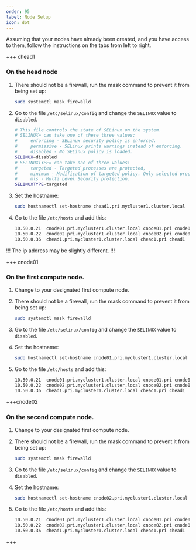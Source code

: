 ```yaml
---
order: 95
label: Node Setup
icon: dot
---
```


Assuming that your nodes have already been created, and you have access to them, follow the instructions on the tabs from left to right.

+++ chead1

### On the head node

1. There should not be a firewall, run the mask command to prevent it from being set up:

    ```bash
    sudo systemctl mask firewalld
    ```

2. Go to the file `/etc/selinux/config` and change the `SELINUX` value to `disabled`.
    ```bash
    # This file controls the state of SELinux on the system.
    # SELINUX= can take one of these three values:
    #     enforcing - SELinux security policy is enforced.
    #     permissive - SELinux prints warnings instead of enforcing.
    #     disabled - No SELinux policy is loaded.
    SELINUX=disabled
    # SELINUXTYPE= can take one of three values:
    #     targeted - Targeted processes are protected,
    #     minimum - Modification of targeted policy. Only selected processes are protected.
    #     mls - Multi Level Security protection.
    SELINUXTYPE=targeted
    ```

3. Set the hostname:

    ```bash
    sudo hostnamectl set-hostname chead1.pri.mycluster1.cluster.local
    ```

4. Go to the file `/etc/hosts` and add this:

    ```bash
    10.50.0.21  cnode01.pri.mycluster1.cluster.local cnode01.pri cnode01
    10.50.0.22  cnode02.pri.mycluster1.cluster.local cnode02.pri cnode02
    10.50.0.36  chead1.pri.mycluster1.cluster.local chead1.pri chead1
    ```
!!!
The ip address may be slightly different.
!!!

+++ cnode01
### On the first compute node.

1. Change to your designated first compute node.

2. There should not be a firewall, run the mask command to prevent it from being set up:

    ```bash
    sudo systemctl mask firewalld
    ```

3. Go to the file `/etc/selinux/config` and change the `SELINUX` value to `disabled`.


4. Set the hostname:

    ```bash
    sudo hostnamectl set-hostname cnode01.pri.mycluster1.cluster.local
    ```

5. Go to the file `/etc/hosts` and add this:

    ```bash
    10.50.0.21  cnode01.pri.mycluster1.cluster.local cnode01.pri cnode01
    10.50.0.22  cnode02.pri.mycluster1.cluster.local cnode02.pri cnode02
    10.50.0.36  chead1.pri.mycluster1.cluster.local chead1.pri chead1
    ```

+++cnode02
### On the second compute node.

1. Change to your designated first compute node.

2. There should not be a firewall, run the mask command to prevent it from being set up:

    ```bash
    sudo systemctl mask firewalld
    ```

3. Go to the file `/etc/selinux/config` and change the `SELINUX` value to `disabled`.

4. Set the hostname:

    ```bash
    sudo hostnamectl set-hostname cnode02.pri.mycluster1.cluster.local
    ```

5. Go to the file `/etc/hosts` and add this:

    ```bash
    10.50.0.21  cnode01.pri.mycluster1.cluster.local cnode01.pri cnode01
    10.50.0.22  cnode02.pri.mycluster1.cluster.local cnode02.pri cnode02
    10.50.0.36  chead1.pri.mycluster1.cluster.local chead1.pri chead1
    ```

+++
